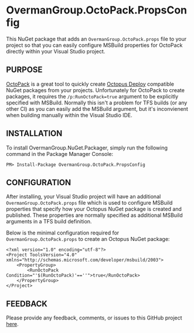 # OvermanGroup.OctoPack.PropsConfig

This NuGet package that adds an `OvermanGroup.OctoPack.props` file to your project so that you can easily configure MSBuild properties for OctoPack directly within your Visual Studio project.

## PURPOSE
[OctoPack][1] is a great tool to quickly create [Octopus Deploy][2] compatible NuGet packages from your projects. Unfortunately for OctoPack to create packages, it requires the `/p:RunOctoPack=true` argument to be explicitly specified with MSBuild. Normally this isn't a problem for TFS builds (or any other CI) as you can easily add the MSBuild argument, but it's inconvienent when building manually within the Visual Studio IDE.

## INSTALLATION
To install OvermanGroup.NuGet.Packager, simply run the following command in the Package Manager Console:

    PM> Install-Package OvermanGroup.OctoPack.PropsConfig

## CONFIGURATION
After installing, your Visual Studio project will have an additional `OvermanGroup.OctoPack.props` file which is used to configure MSBuild properties that specify how your Octopus NuGet package is created and published. These properties are normally specified as additional MSBuild arguments in a TFS build definition.

Below is the minimal configuration required for `OvermanGroup.OctoPack.props` to create an Octopus NuGet package:
```
<?xml version="1.0" encoding="utf-8"?>
<Project ToolsVersion="4.0" xmlns="http://schemas.microsoft.com/developer/msbuild/2003">
	<PropertyGroup>
		<RunOctoPack Condition="'$(RunOctoPack)'==''">true</RunOctoPack>
	</PropertyGroup>
</Project>
```
## FEEDBACK
Please provide any feedback, comments, or issues to this GitHub project [here][3].

[1]: http://docs.octopusdeploy.com/display/OD/Using+OctoPack
[2]: http://octopusdeploy.com/
[3]: https://github.com/OvermanGroup/OvermanGroup.OctoPack.PropsConfig/issues
